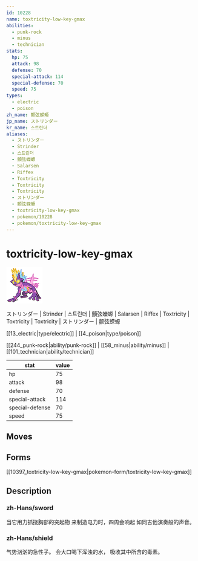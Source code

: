 ```yaml
---
id: 10228
name: toxtricity-low-key-gmax
abilities:
  - punk-rock
  - minus
  - technician
stats:
  hp: 75
  attack: 98
  defense: 70
  special-attack: 114
  special-defense: 70
  speed: 75
types:
  - electric
  - poison
zh_name: 颤弦蝾螈
jp_name: ストリンダー
kr_name: 스트린더
aliases:
  - ストリンダー
  - Strinder
  - 스트린더
  - 顫弦蠑螈
  - Salarsen
  - Riffex
  - Toxtricity
  - Toxtricity
  - Toxtricity
  - ストリンダー
  - 颤弦蝾螈
  - toxtricity-low-key-gmax
  - pokemon/10228
  - pokemon/toxtricity-low-key-gmax
---
```

# toxtricity-low-key-gmax

![](https://raw.githubusercontent.com/PokeAPI/sprites/master/sprites/pokemon/10228.png)

ストリンダー | Strinder | 스트린더 | 顫弦蠑螈 | Salarsen | Riffex | Toxtricity | Toxtricity | Toxtricity | ストリンダー | 颤弦蝾螈

[[13_electric|type/electric]] | [[4_poison|type/poison]]

[[244_punk-rock|ability/punk-rock]] | [[58_minus|ability/minus]] | [[101_technician|ability/technician]]

|stat|value|
|---|---|
|hp|75|
|attack|98|
|defense|70|
|special-attack|114|
|special-defense|70|
|speed|75|


## Moves



## Forms



[[10397_toxtricity-low-key-gmax|pokemon-form/toxtricity-low-key-gmax]]

## Description

### zh-Hans/sword

当它用力抓挠胸部的突起物
来制造电力时，四周会响起
如同吉他演奏般的声音。

### zh-Hans/shield

气势汹汹的急性子。
会大口喝下浑浊的水，
吸收其中所含的毒素。


